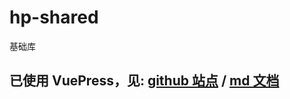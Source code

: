 # hp-shared

基础库

## 已使用 VuePress，见: [github 站点](https://feawaris.github.io/hp-shared/) / [md 文档](https://github.com/Feawaris/hp-shared/blob/main/docs/README.md)
